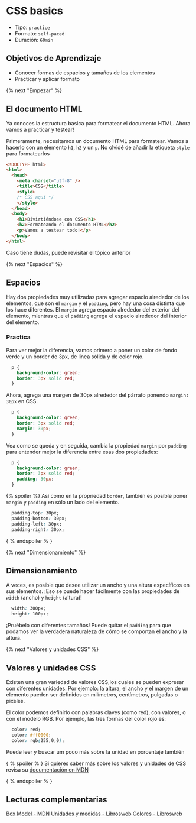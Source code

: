 # CSS basics

- Tipo: `practice`
- Formato: `self-paced`
- Duración: `60min`

## Objetivos de Aprendizaje

- Conocer formas de espacios y tamaños de los elementos
- Practicar y aplicar formato

{% next "Empezar" %}

## El documento HTML

Ya conoces la estructura basica para formatear el documento HTML.
Ahora vamos a practicar y testear!

Primeramente, necesitamos un documento HTML para formatear.
Vamos a hacerlo con un elemento `h1`, `h2` y un `p`.
No olvidé de añadir la etiqueta `style` para formatearlos

```html
<!DOCTYPE html>
<html>
  <head>
    <meta charset="utf-8" />
    <title>CSS</title>
    <style>
    /* CSS aquí */
    </style>
  </head>
  <body>
    <h1>Divirtiéndose con CSS</h1>
    <h2>Formateando el documento HTML</h2>
    <p>Vamos a testear todo!</p>
  </body>
</html>
```

Caso tiene dudas, puede revisitar el tópico anterior

{% next "Espacios" %}

## Espacios

Hay dos propiedades muy utilizadas para agregar espacio alrededor de los elementos,
que son el `margin` y el `padding`, pero hay una cosa distinta que los hace diferentes.
El `margin` agrega espacio alrededor del exterior del elemento,
mientras que el `padding` agrega el espacio alrededor del interior del elemento.

### Practica

Para ver mejor la diferencia, vamos primero a poner un color de fondo verde y
un border de 3px, de linea sólida y de color rojo.

```css
  p {
    background-color: green;
    border: 3px solid red;
  }
```

Ahora, agrega una margen de 30px alrededor del párrafo ponendo `margin: 30px` en CSS.

```css
  p {
    background-color: green;
    border: 3px solid red;
    margin: 30px;
  }
```

Vea como se queda y en seguida, cambia la propiedad `margin` por `padding`
para entender mejor la diferencia entre esas dos propiedades:

```css
  p {
    background-color: green;
    border: 3px solid red;
    padding: 30px;
  }
```

{% spoiler %}
Así como en la propriedad `border`, también es posible poner `margin` y `padding`
en sólo un lado del elemento.

```css
  padding-top: 30px;
  padding-bottom: 30px;
  padding-left: 30px;
  padding-right: 30px;
```

{ % endspoiler % }

{% next "Dimensionamiento" %}

## Dimensionamiento

A veces, es posible que desee utilizar un ancho y una altura específicos en sus elementos.
¡Eso se puede hacer fácilmente con las propiedades de `width` (ancho) y `height` (altura)!

```css
  width: 300px;
  height: 100px;
```

¡Pruébelo con diferentes tamaños! Puede quitar el `padding` para que podamos ver
la verdadera naturaleza de cómo se comportan el ancho y la altura.

{% next "Valores y unidades CSS" %}

## Valores y unidades CSS

Existen una gran variedad de valores CSS,los cuales se pueden expresar con diferentes unidades.
Por ejemplo: la altura, el ancho y el margen de un elemento pueden ser definidos en milímetros,
centímetros, pulgadas o pixeles.

El color podemos definirlo con palabras claves (como red), con valores, o con el modelo RGB.
Por ejemplo, las tres formas del color rojo es:

```css
  color: red;
  color: #ff0000;
  color: rgb(255,0,0);
```

Puede leer y buscar um poco más sobre la unidad en porcentaje también

{ % spoiler % }
Si quieres saber más sobre los valores y unidades de CSS revisa su [documentación en MDN](https://developer.mozilla.org/es/docs/Learn/CSS/Building_blocks/Values_and_units)

{ % endspoiler % }

## Lecturas complementarias

[Box Model - MDN](https://developer.mozilla.org/es/docs/Web/CSS/CSS_Box_Model/Introduction_to_the_CSS_box_model)
[Unidades y medidas - Librosweb](https://uniwebsidad.com/libros/css/capitulo-3/unidades-de-medida?from=librosweb)
[Colores - Librosweb](https://uniwebsidad.com/libros/css/capitulo-3/colores?from=librosweb)
